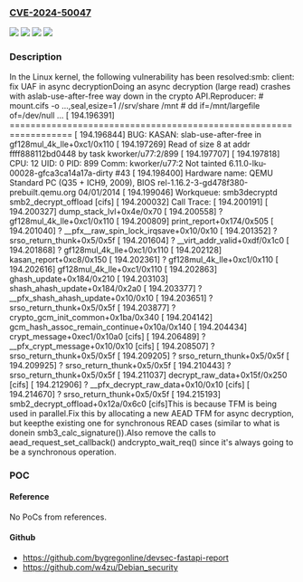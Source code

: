 ### [CVE-2024-50047](https://cve.mitre.org/cgi-bin/cvename.cgi?name=CVE-2024-50047)
![](https://img.shields.io/static/v1?label=Product&message=Linux&color=blue)
![](https://img.shields.io/static/v1?label=Version&message=&color=brightgreen)
![](https://img.shields.io/static/v1?label=Version&message=1da177e4c3f41524e886b7f1b8a0c1fc7321cac2%20&color=brightgreen)
![](https://img.shields.io/static/v1?label=Vulnerability&message=n%2Fa&color=blue)

### Description

In the Linux kernel, the following vulnerability has been resolved:smb: client: fix UAF in async decryptionDoing an async decryption (large read) crashes with aslab-use-after-free way down in the crypto API.Reproducer:    # mount.cifs -o ...,seal,esize=1 //srv/share /mnt    # dd if=/mnt/largefile of=/dev/null    ...    [  194.196391] ==================================================================    [  194.196844] BUG: KASAN: slab-use-after-free in gf128mul_4k_lle+0xc1/0x110    [  194.197269] Read of size 8 at addr ffff888112bd0448 by task kworker/u77:2/899    [  194.197707]    [  194.197818] CPU: 12 UID: 0 PID: 899 Comm: kworker/u77:2 Not tainted 6.11.0-lku-00028-gfca3ca14a17a-dirty #43    [  194.198400] Hardware name: QEMU Standard PC (Q35 + ICH9, 2009), BIOS rel-1.16.2-3-gd478f380-prebuilt.qemu.org 04/01/2014    [  194.199046] Workqueue: smb3decryptd smb2_decrypt_offload [cifs]    [  194.200032] Call Trace:    [  194.200191]  <TASK>    [  194.200327]  dump_stack_lvl+0x4e/0x70    [  194.200558]  ? gf128mul_4k_lle+0xc1/0x110    [  194.200809]  print_report+0x174/0x505    [  194.201040]  ? __pfx__raw_spin_lock_irqsave+0x10/0x10    [  194.201352]  ? srso_return_thunk+0x5/0x5f    [  194.201604]  ? __virt_addr_valid+0xdf/0x1c0    [  194.201868]  ? gf128mul_4k_lle+0xc1/0x110    [  194.202128]  kasan_report+0xc8/0x150    [  194.202361]  ? gf128mul_4k_lle+0xc1/0x110    [  194.202616]  gf128mul_4k_lle+0xc1/0x110    [  194.202863]  ghash_update+0x184/0x210    [  194.203103]  shash_ahash_update+0x184/0x2a0    [  194.203377]  ? __pfx_shash_ahash_update+0x10/0x10    [  194.203651]  ? srso_return_thunk+0x5/0x5f    [  194.203877]  ? crypto_gcm_init_common+0x1ba/0x340    [  194.204142]  gcm_hash_assoc_remain_continue+0x10a/0x140    [  194.204434]  crypt_message+0xec1/0x10a0 [cifs]    [  194.206489]  ? __pfx_crypt_message+0x10/0x10 [cifs]    [  194.208507]  ? srso_return_thunk+0x5/0x5f    [  194.209205]  ? srso_return_thunk+0x5/0x5f    [  194.209925]  ? srso_return_thunk+0x5/0x5f    [  194.210443]  ? srso_return_thunk+0x5/0x5f    [  194.211037]  decrypt_raw_data+0x15f/0x250 [cifs]    [  194.212906]  ? __pfx_decrypt_raw_data+0x10/0x10 [cifs]    [  194.214670]  ? srso_return_thunk+0x5/0x5f    [  194.215193]  smb2_decrypt_offload+0x12a/0x6c0 [cifs]This is because TFM is being used in parallel.Fix this by allocating a new AEAD TFM for async decryption, but keepthe existing one for synchronous READ cases (similar to what is donein smb3_calc_signature()).Also remove the calls to aead_request_set_callback() andcrypto_wait_req() since it's always going to be a synchronous operation.

### POC

#### Reference
No PoCs from references.

#### Github
- https://github.com/bygregonline/devsec-fastapi-report
- https://github.com/w4zu/Debian_security

